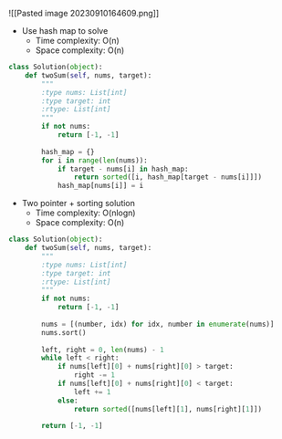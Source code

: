 ![[Pasted image 20230910164609.png]]
- Use hash map to solve 
	- Time complexity: O(n)
	- Space complexity: O(n)
```python
class Solution(object):
    def twoSum(self, nums, target):
        """
        :type nums: List[int]
        :type target: int
        :rtype: List[int]
        """
        if not nums:
            return [-1, -1]
        
        hash_map = {}
        for i in range(len(nums)):
            if target - nums[i] in hash_map:
                return sorted([i, hash_map[target - nums[i]]])
            hash_map[nums[i]] = i
```
* Two pointer + sorting solution
	* Time complexity: O(nlogn)
	* Space complexity: O(n)
```python
class Solution(object):
    def twoSum(self, nums, target):
        """
        :type nums: List[int]
        :type target: int
        :rtype: List[int]
        """
        if not nums:
            return [-1, -1]
        
        nums = [(number, idx) for idx, number in enumerate(nums)]
        nums.sort()
        
        left, right = 0, len(nums) - 1
        while left < right:
            if nums[left][0] + nums[right][0] > target:
                right -= 1
            if nums[left][0] + nums[right][0] < target:
                left += 1
            else:
                return sorted([nums[left][1], nums[right][1]])
                
        return [-1, -1]
```